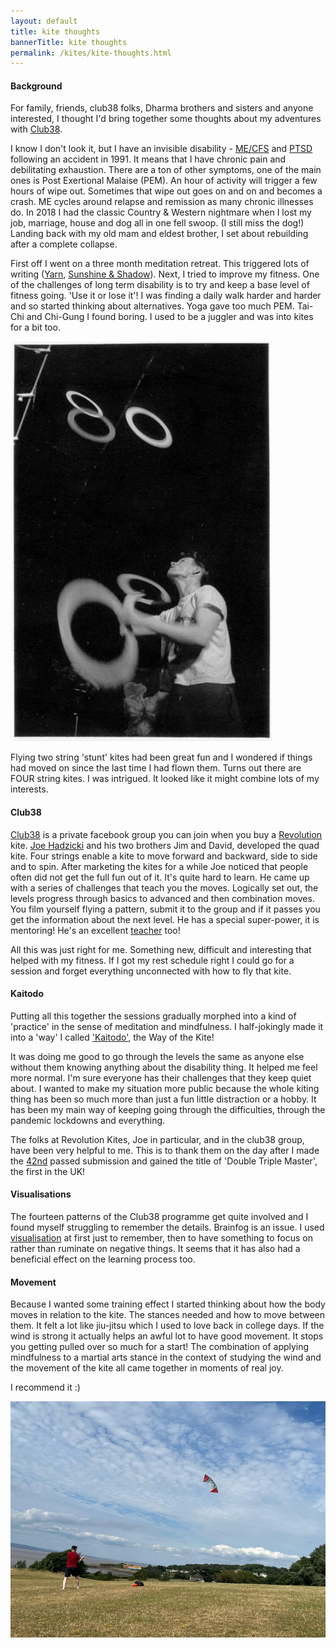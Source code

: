```yaml
---
layout: default
title: kite thoughts 
bannerTitle: kite thoughts 
permalink: /kites/kite-thoughts.html
---
```


#### Background
For family, friends, club38 folks, Dharma brothers and sisters and anyone interested, I thought I'd bring together some thoughts about my adventures with [Club38](#club38).  

I know I don't look it, but I have an invisible disability - [ME/CFS](https://meassociation.org.uk/what-is-me-cfs/) and [PTSD](https://www.nhs.uk/mental-health/conditions/post-traumatic-stress-disorder-ptsd/overview/) following an accident in 1991. It means that I have chronic pain and debilitating exhaustion. There are a ton of other symptoms, one of the main ones is Post Exertional Malaise (PEM). An hour of activity will trigger a few hours of wipe out. Sometimes that wipe out goes on and on and becomes a crash. ME cycles around relapse and remission as many chronic illnesses do. In 2018 I had the classic Country & Western nightmare when I lost my job, marriage, house and dog all in one fell swoop. (I still miss the dog!) Landing back with my old mam and eldest brother, I set about rebuilding after a complete collapse.  

First off I went on a three month meditation retreat. This triggered lots of writing ([Yarn](/yarn), [Sunshine & Shadow](/sun)). Next, I tried to improve my fitness. One of the challenges of long term disability is to try and keep a base level of fitness going. 'Use it or lose it'! I was finding a daily walk harder and harder and so started thinking about alternatives. Yoga gave too much PEM. Tai-Chi and Chi-Gung I found boring. I used to be a juggler and was into kites for a bit too. 

![5 rings](/assets/images/circus/5rings.jpg)

Flying two string 'stunt' kites had been great fun and I wondered if things had moved on since the last time I had flown them. Turns out there are FOUR string kites. I was intrigued. It looked like it might combine lots of my interests.



#### Club38
[Club38](https://revkites.com/club-38/) is a private facebook group you can join when you buy a [Revolution](https://revkites.com) kite. [Joe Hadzicki](https://about.me/joe.hadzicki) and his two brothers Jim and David, developed the quad kite. Four strings enable a kite to move forward and backward, side to side and to spin. After marketing the kites for a while Joe noticed that people often did not get the full fun out of it. It's quite hard to learn. He came up with a series of challenges that teach you the moves. Logically set out, the levels progress through basics to advanced and then combination moves. You film yourself flying a pattern, submit it to the group and if it passes you get the information about the next level. He has a special super-power, it is mentoring! He's an excellent [teacher](https://www.youtube.com/user/jhadzicki) too!

All this was just right for me. Something new, difficult and interesting that helped with my fitness. If I got my rest schedule right I could go for a session and forget everything unconnected with how to fly that kite.



#### Kaitodo
Putting all this together the sessions gradually morphed into a kind of 'practice' in the sense of meditation and mindfulness. I half-jokingly made it into a 'way' I called ['Kaitodo'](/kites/kaitodo.html), the Way of the Kite!  

It was doing me good to go through the levels the same as anyone else without them knowing anything about the disability thing. It helped me feel more normal. I'm sure everyone has their challenges that they keep quiet about. I wanted to make my situation more public because the whole kiting thing has been so much more than just a fun little distraction or a hobby. It has been my main way of keeping going through the difficulties, through the pandemic lockdowns and everything.

The folks at Revolution Kites, Joe in particular, and in the club38 group, have been very helpful to me. This is to thank them on the day after I made the [42nd](https://youtu.be/yQ9607R3b3Q) passed submission and gained the title of 'Double Triple Master', the first in the UK!


#### Visualisations
The fourteen patterns of the Club38 programme get quite involved and I found myself struggling to remember the details. Brainfog is an issue. I used [visualisation](https://www.meditationexpert.com/martial-arts/sports-visualization-techniques.html) at first just to remember, then to have something to focus on rather than ruminate on negative things. It seems that it has also had a beneficial effect on the learning process too. 

#### Movement
Because I wanted some training effect I started thinking about how the body moves in relation to the kite. The stances needed and how to move between them. It felt a lot like jiu-jitsu which I used to love back in college days. If the wind is strong it actually helps an awful lot to have good movement. It stops you getting pulled over so much for a start! The combination of applying mindfulness to a martial arts stance in the context of studying the wind and the movement of the kite all came together in moments of real joy.

I recommend it :)

![Kilkenny](/assets/images/kites/kilkenny-hc-2022-07-m14.jpg)

